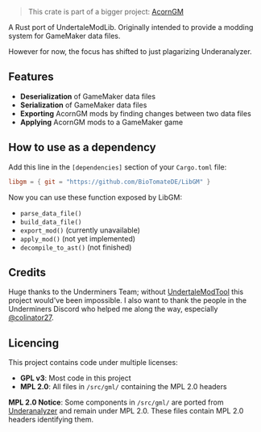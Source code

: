 > This crate is part of a bigger project: [AcornGM](https://github.com/BioTomateDE/AcornGM)

A Rust port of UndertaleModLib. Originally intended to provide a modding system for GameMaker data files.

However for now, the focus has shifted to just plagarizing Underanalyzer.

## Features
- **Deserialization** of GameMaker data files
- **Serialization** of GameMaker data files
- **Exporting** AcornGM mods by finding changes between two data files
- **Applying** AcornGM mods to a GameMaker game

## How to use as a dependency
Add this line in the `[dependencies]` section of your `Cargo.toml` file:
```toml
libgm = { git = "https://github.com/BioTomateDE/LibGM" }
```
Now you can use these function exposed by LibGM:
- `parse_data_file()`
- `build_data_file()`
- `export_mod()` (currently unavailable)
- `apply_mod()`  (not yet implemented)
- `decompile_to_ast()` (not finished)

## Credits
Huge thanks to the Underminers Team; without [UndertaleModTool](https://github.com/UnderminersTeam/UndertaleModTool) this project would've been impossible.
I also want to thank the people in the Underminers Discord who helped me along the way, especially [@colinator27](https://github.com/colinator27).

## Licencing
This project contains code under multiple licenses:
- **GPL v3**: Most code in this project
- **MPL 2.0**: All files in `/src/gml/` containing the MPL 2.0 headers

**MPL 2.0 Notice**: Some components in `/src/gml/` are ported from 
[Underanalyzer](https://https://github.com/UnderminersTeam/Underanalyzer)
and remain under MPL 2.0. These files contain MPL 2.0 headers identifying them.
